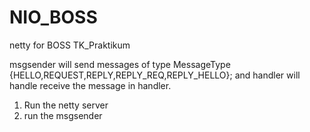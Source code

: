 # NIO_BOSS
netty for BOSS TK_Praktikum

msgsender will send messages of type MessageType {HELLO,REQUEST,REPLY,REPLY_REQ,REPLY_HELLO};
and handler will handle receive the message in handler.

1) Run the netty server
2) run the msgsender
